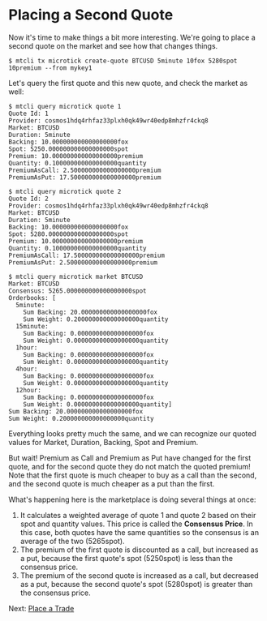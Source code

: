 # Placing a Second Quote

Now it's time to make things a bit more interesting. We're going to place a second quote on the market and see how that changes things.

```
$ mtcli tx microtick create-quote BTCUSD 5minute 10fox 5280spot 10premium --from mykey1
```

Let's query the first quote and this new quote, and check the market as well:

```
$ mtcli query microtick quote 1
Quote Id: 1
Provider: cosmos1hdq4rhfaz33plxh0qk49wr40edp8mhzfr4ckq8
Market: BTCUSD
Duration: 5minute
Backing: 10.000000000000000000fox
Spot: 5250.000000000000000000spot
Premium: 10.000000000000000000premium
Quantity: 0.100000000000000000quantity
PremiumAsCall: 2.500000000000000000premium
PremiumAsPut: 17.500000000000000000premium
```

```
$ mtcli query microtick quote 2
Quote Id: 2
Provider: cosmos1hdq4rhfaz33plxh0qk49wr40edp8mhzfr4ckq8
Market: BTCUSD
Duration: 5minute
Backing: 10.000000000000000000fox
Spot: 5280.000000000000000000spot
Premium: 10.000000000000000000premium
Quantity: 0.100000000000000000quantity
PremiumAsCall: 17.500000000000000000premium
PremiumAsPut: 2.500000000000000000premium
```

```
$ mtcli query microtick market BTCUSD
Market: BTCUSD
Consensus: 5265.000000000000000000spot
Orderbooks: [
  5minute:
    Sum Backing: 20.000000000000000000fox
    Sum Weight: 0.200000000000000000quantity 
  15minute:
    Sum Backing: 0.000000000000000000fox
    Sum Weight: 0.000000000000000000quantity 
  1hour:
    Sum Backing: 0.000000000000000000fox
    Sum Weight: 0.000000000000000000quantity 
  4hour:
    Sum Backing: 0.000000000000000000fox
    Sum Weight: 0.000000000000000000quantity 
  12hour:
    Sum Backing: 0.000000000000000000fox
    Sum Weight: 0.000000000000000000quantity]
Sum Backing: 20.000000000000000000fox
Sum Weight: 0.200000000000000000quantity
```

Everything looks pretty much the same, and we can recognize our quoted values for Market, Duration, Backing, Spot and Premium.

But wait! Premium as Call and Premium as Put have changed for the first quote, and for the second quote they do not match the quoted premium!
Note that the first quote is much cheaper to buy as a call than the second, and the second quote is much cheaper as a put than the first.

What's happening here is the marketplace is doing several things at once:
1. It calculates a weighted average of quote 1 and quote 2 based on their spot and quantity values. This price is called the **Consensus Price**. In this case, both quotes have 
the same quantities so the consensus is an average of the two (5265spot).
2. The premium of the first quote is discounted as a call, but increased as a put, because the first quote's spot (5250spot) is less than the consensus price.
3. The premium of the second quote is increased as a call, but decreased as a put, because the second quote's spot (5280spot) is greater than the consensus price.

Next: [Place a Trade](https://github.com/mjackson001/mtzone/blob/master/doc/placetrade.md)
